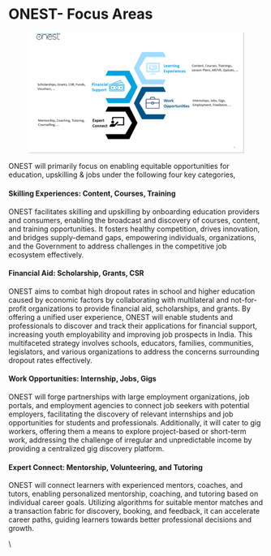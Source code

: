# ONEST- Focus Areas

<figure><img src="../.gitbook/assets/image (4) (1).png" alt=""><figcaption></figcaption></figure>

ONEST will primarily focus on enabling equitable opportunities for education, upskilling & jobs under the following four key categories,

#### Skilling Experiences: Content, Courses, Training

ONEST facilitates skilling and upskilling by onboarding education providers and consumers, enabling the broadcast and discovery of courses, content, and training opportunities. It fosters healthy competition, drives innovation, and bridges supply-demand gaps, empowering individuals, organizations, and the Government to address challenges in the competitive job ecosystem effectively.

#### Financial Aid: Scholarship, Grants, CSR

ONEST aims to combat high dropout rates in school and higher education caused by economic factors by collaborating with multilateral and not-for-profit organizations to provide financial aid, scholarships, and grants. By offering a unified user experience, ONEST will enable students and professionals to discover and track their applications for financial support, increasing youth employability and improving job prospects in India. This multifaceted strategy involves schools, educators, families, communities, legislators, and various organizations to address the concerns surrounding dropout rates effectively.

#### Work Opportunities: Internship, Jobs, Gigs

ONEST will forge partnerships with large employment organizations, job portals, and employment agencies to connect job seekers with potential employers, facilitating the discovery of relevant internships and job opportunities for students and professionals. Additionally, it will cater to gig workers, offering them a means to explore project-based or short-term work, addressing the challenge of irregular and unpredictable income by providing a centralized gig discovery platform.

#### Expert Connect: Mentorship, Volunteering, and Tutoring

ONEST will connect learners with experienced mentors, coaches, and tutors, enabling personalized mentorship, coaching, and tutoring based on individual career goals. Utilizing algorithms for suitable mentor matches and a transaction fabric for discovery, booking, and feedback, it can  accelerate career paths, guiding learners towards better professional decisions and growth.

\
